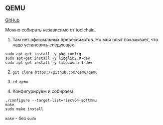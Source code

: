 
## QEMU

[GitHub](https://github.com/qemu/qemu) 

Можно собирать независимо от toolchain.

1. Там нет официальных пререквизитов. Но мой опыт показывает, что надо установить следующее: 

```
sudo apt-get install -y pkg-config
sudo apt-get install -y libglib2.0-dev
sudo apt-get install -y libpixman-1-dev
```


2. ```git clone https://github.com/qemu/qemu```

3. ```cd qemu```

4. Конфигурируем и собираем

```
./configure --target-list=riscv64-softmmu
make
sudo make install
```

```make``` - без ```sudo```


